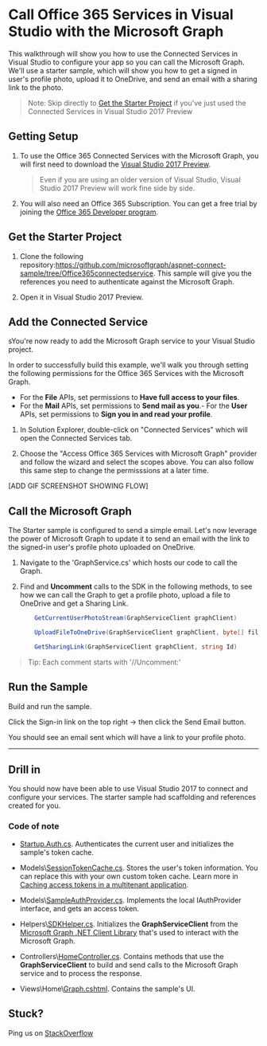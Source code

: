 # Call Office 365 Services in Visual Studio with the Microsoft Graph

This walkthrough will show you how to use the Connected Services in Visual Studio to configure your app so you can call the Microsoft Graph. We'll use a starter sample, which will show you how to get a signed in user's profile photo, upload it to OneDrive, and send an email with a sharing link to the photo.

> Note: Skip directly to [Get the Starter Project](#GettheStartProject) if you've just used the Connected Services in Visual Studio 2017 Preview

## Getting Setup

1. To use the Office 365 Connected Services with the Microsoft Graph, you will first need to download the [Visual Studio 2017 Preview](https://www.visualstudio.com/vs/preview/).

    > Even if you are using an older version of Visual Studio, Visual Studio 2017 Preview will work fine side by side.

2. You will also need an Office 365 Subscription. You can get a free trial by joining the [Office 365 Developer program](https://dev.office.com/devprogram).

## Get the Starter Project

1. Clone the following repository:https://github.com/microsoftgraph/aspnet-connect-sample/tree/Office365connectedservice. This sample will give you the references you need to authenticate against the Microsoft Graph. 

2. Open it in Visual Studio 2017 Preview.


## Add the Connected Service
sYou're now ready to add the Microsoft Graph service to your Visual Studio project. 

In order to successfully build this example, we'll walk you through setting the following permissions for the Office 365 Services with the Microsoft Graph. 
- For the **File** APIs, set permissions to **Have full access to your files**.
- For the **Mail** APIs, set permissions to **Send mail as you**.- For the **User** APIs, set permissions to **Sign you in and read your profile**.
1. In Solution Explorer, double-click on "Connected Services" which will open the Connected Services tab. 

2. Choose the "Access Office 365 Services with Microsoft Graph" provider and follow the wizard and select the scopes above.  You can also follow this same step to change the permisssions at a later time.

[ADD GIF SCREENSHOT SHOWING FLOW]

## Call the Microsoft Graph

The Starter sample is configured to send a simple email. Let's now leverage the power of Microsoft Graph to update it to send an email with the link to the signed-in user's profile photo uploaded on OneDrive.

1. Navigate to the 'GraphService.cs' which hosts our code to call the Graph.

2. Find and **Uncomment** calls to the SDK in the following methods, to see how we can call the Graph to get a profile photo, upload a file to OneDrive and get a Sharing Link.

    ``` C#
        GetCurrentUserPhotoStream(GraphServiceClient graphClient)
    ```
    
    ``` C#
        UploadFileToOneDrive(GraphServiceClient graphClient, byte[] file)
    ```

    ```C#
        GetSharingLink(GraphServiceClient graphClient, string Id)
    ```
 
> Tip: Each comment starts with '//Uncomment:'
 

## Run the Sample
Build and run the sample.  

Click the Sign-in link on the top right -> then click the Send Email button.

You should see an email sent which will have a link to your profile photo.

-----

## Drill in

You should now have been able to use Visual Studio 2017 to connect and configure your services.  The starter sample had scaffolding and references created for you.  

### Code of note

- [Startup.Auth.cs](https://github.com/microsoftgraph/aspnet-connect-sample/tree/Office365connectedservice/Microsoft%20Graph%20SDK%20ASPNET%20Sample/Microsoft%20Graph%20SDK%20ASPNET%20Sample/App_Start/Startup.Auth.cs). Authenticates the current user and initializes the sample's token cache.

- Models\\[SessionTokenCache.cs](https://github.com/microsoftgraph/aspnet-connect-sample/tree/Office365connectedservice/Microsoft%20Graph%20SDK%20ASPNET%20Sample/Microsoft%20Graph%20SDK%20ASPNET%20Sample/TokenStorage/SessionTokenCache.cs). Stores the user's token information. You can replace this with your own custom token cache. Learn more in [Caching access tokens in a multitenant application](https://azure.microsoft.com/en-us/documentation/articles/guidance-multitenant-identity-token-cache/).

- Models\\[SampleAuthProvider.cs](https://github.com/microsoftgraph/aspnet-connect-sample/tree/Office365connectedservice/Microsoft%20Graph%20SDK%20ASPNET%20Sample/Microsoft%20Graph%20SDK%20ASPNET%20Sample/Helpers/SampleAuthProvider.cs). Implements the local IAuthProvider interface, and gets an access token. 

- Helpers\\[SDKHelper.cs](https://github.com/microsoftgraph/aspnet-connect-sample/tree/Office365connectedservice/Microsoft%20Graph%20SDK%20ASPNET%20Sample/Microsoft%20Graph%20SDK%20ASPNET%20Sample/Helpers/SDKHelper.cs). Initializes the **GraphServiceClient** from the [Microsoft Graph .NET Client Library](https://github.com/microsoftgraph/msgraph-sdk-dotnet) that's used to interact with the Microsoft Graph.

- Controllers\\[HomeController.cs](https://github.com/microsoftgraph/aspnet-connect-sample/tree/Office365connectedservice/Microsoft%20Graph%20SDK%20ASPNET%20Sample/Microsoft%20Graph%20SDK%20ASPNET%20Sample/Controllers/HomeController.cs). Contains methods that use the **GraphServiceClient** to build and send calls to the Microsoft Graph service and to process the response.

- Views\\Home\\[Graph.cshtml](https://github.com/microsoftgraph/aspnet-connect-sample/tree/Office365connectedservice/Microsoft%20Graph%20SDK%20ASPNET%20Sample/Microsoft%20Graph%20SDK%20ASPNET%20Sample/Views/Home/Graph.cshtml). Contains the sample's UI. 


## Stuck?

Ping us on [StackOverflow](https://stackoverflow.com/questions/tagged/microsoftgraph?sort=newest)

